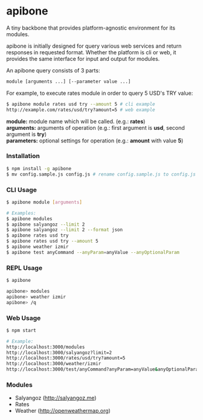# apibone

A tiny backbone that provides platform-agnostic environment for its modules.

apibone is initially designed for query various web services and return responses in requested format. Whether the platform is cli or web, it provides the same interface for input and output for modules.

An apibone query consists of 3 parts:

```sh
module [arguments ...] [--parameter value ...]
```

For example, to execute rates module in order to query 5 USD's TRY value:

```sh
$ apibone module rates usd try --amount 5 # cli example
http://example.com/rates/usd/try?amount=5 # web example
```

**module:** module name which will be called. (e.g.: **rates**)   
**arguments:** arguments of operation (e.g.: first argument is **usd**, second argument is **try**)   
**parameters:** optional settings for operation (e.g.: **amount** with value **5**)

### Installation
```sh
$ npm install -g apibone
$ mv config.sample.js config.js # rename config.sample.js to config.js
```

### CLI Usage
```sh
$ apibone module [arguments]

# Examples:
$ apibone modules
$ apibone salyangoz --limit 2
$ apibone salyangoz --limit 2 --format json
$ apibone rates usd try
$ apibone rates usd try --amount 5
$ apibone weather izmir
$ apibone test anyCommand --anyParam=anyValue --anyOptionalParam
```

### REPL Usage
```sh
$ apibone

apibone> modules
apibone> weather izmir
apibone> /q
```

### Web Usage
```sh
$ npm start

# Example:
http://localhost:3000/modules
http://localhost:3000/salyangoz?limit=2
http://localhost:3000/rates/usd/try?amount=5
http://localhost:3000/weather/izmir
http://localhost:3000/test/anyCommand?anyParam=anyValue&anyOptionalParam&format=text
```

### Modules

- Salyangoz (http://salyangoz.me)
- Rates
- Weather (http://openweathermap.org)
